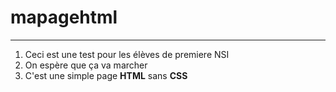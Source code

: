 # mapagehtml

----------------------
1. Ceci est une test pour les élèves de premiere NSI
2. On espère que ça va marcher
3. C'est une simple page **HTML** sans **CSS**
